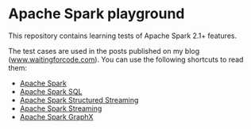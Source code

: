 # Apache Spark playground

This repository contains learning tests of Apache Spark 2.1+ features. 

The test cases are used in the posts published on my blog (www.waitingforcode.com). You can use the following shortcuts to read them:
* [Apache Spark](https://www.waitingforcode.com/apache-spark)
* [Apache Spark SQL](https://www.waitingforcode.com/apache-spark-sql)
* [Apache Spark Structured Streaming](https://www.waitingforcode.com/apache-spark-structured-streaming)
* [Apache Spark Streaming](https://www.waitingforcode.com/apache-spark-streaming)
* [Apache Spark GraphX](https://www.waitingforcode.com/graphx)

